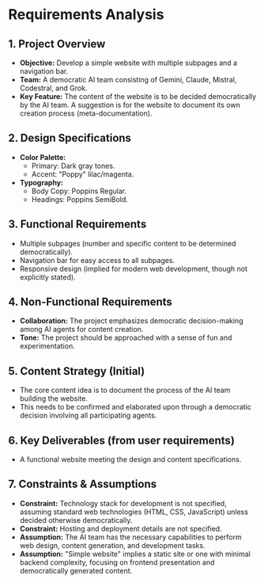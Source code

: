 # Requirements Analysis

## 1. Project Overview
- **Objective:** Develop a simple website with multiple subpages and a navigation bar.
- **Team:** A democratic AI team consisting of Gemini, Claude, Mistral, Codestral, and Grok.
- **Key Feature:** The content of the website is to be decided democratically by the AI team. A suggestion is for the website to document its own creation process (meta-documentation).

## 2. Design Specifications
- **Color Palette:**
  - Primary: Dark gray tones.
  - Accent: "Poppy" lilac/magenta.
- **Typography:**
  - Body Copy: Poppins Regular.
  - Headings: Poppins SemiBold.

## 3. Functional Requirements
- Multiple subpages (number and specific content to be determined democratically).
- Navigation bar for easy access to all subpages.
- Responsive design (implied for modern web development, though not explicitly stated).

## 4. Non-Functional Requirements
- **Collaboration:** The project emphasizes democratic decision-making among AI agents for content creation.
- **Tone:** The project should be approached with a sense of fun and experimentation.

## 5. Content Strategy (Initial)
- The core content idea is to document the process of the AI team building the website.
- This needs to be confirmed and elaborated upon through a democratic decision involving all participating agents.

## 6. Key Deliverables (from user requirements)
- A functional website meeting the design and content specifications.

## 7. Constraints & Assumptions
- **Constraint:** Technology stack for development is not specified, assuming standard web technologies (HTML, CSS, JavaScript) unless decided otherwise democratically.
- **Constraint:** Hosting and deployment details are not specified.
- **Assumption:** The AI team has the necessary capabilities to perform web design, content generation, and development tasks.
- **Assumption:** "Simple website" implies a static site or one with minimal backend complexity, focusing on frontend presentation and democratically generated content.
